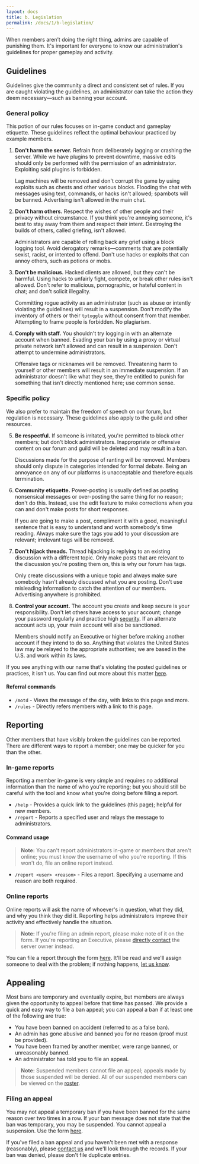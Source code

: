 ```yaml
---
layout: docs
title: b. Legislation
permalink: /docs/1/b-legislation/
---
```

When members aren’t doing the right thing, admins are capable of punishing them.
It's important for everyone to know our administration's guidelines for proper gameplay and activity.

## Guidelines
Guidelines give the community a direct and consistent set of rules.
If you are caught violating the guidelines, an administrator can take the action they deem necessary—such as banning your account.

### General policy
This potion of our rules focuses on in-game conduct and gameplay etiquette.
These guidelines reflect the optimal behaviour practiced by example members.

1. **Don't harm the server.** Refrain from deliberately lagging or crashing the server. While we have plugins to prevent downtime, massive edits should only be performed with the permission of an administrator. Exploiting said plugins is forbidden.

   Lag machines will be removed and don't corrupt the game by using exploits such as chests and other various blocks. Flooding the chat with messages using text, commands, or hacks isn't allowed; spambots will be banned. Advertising isn't allowed in the main chat.

2. **Don't harm others.** Respect the wishes of other people and their privacy without circumstance. If you think you're annoying someone, it's best to stay away from them and respect their intent. Destroying the builds of others, called griefing, isn't allowed.

   Administrators are capable of rolling back any grief using a block logging tool. Avoid derogatory remarks—comments that are potentially sexist, racist, or intented to offend. Don't use hacks or exploits that can annoy others, such as potions or mobs.

3. **Don't be malicious.** Hacked clients are allowed, but they can't be harmful. Using hacks to unfairly fight, compete, or break other rules isn't allowed. Don't refer to malicious, pornographic, or hateful content in chat; and don't solicit illegality.

   Committing rogue activity as an administrator (such as abuse or intently violating the guidelines) will result in a suspension. Don't modify the inventory of others or their `tptoggle` without consent from that member. Attempting to frame people is forbidden. No plagiarism.

4. **Comply with staff.** You shouldn't try logging in with an alternate account when banned. Evading your ban by using a proxy or virtual private network isn't allowed and can result in a suspension. Don't attempt to undermine administrators.

   Offensive tags or nicknames will be removed. Threatening harm to yourself or other members will result in an immediate suspension. If an administrator doesn't like what they see, they're entitled to punish for something that isn't directly mentioned here; use common sense.
 
### Specific policy
We also prefer to maintain the freedom of speech on our forum, but regulation is necessary.
These guidelines also apply to the guild and other resources.

5. **Be respectful.** If someone is irritated, you're permitted to block other members; but don't block administrators. Inappropriate or offensive content on our forum and guild will be deleted and may result in a ban.

   Discussions made for the purpose of ranting will be removed. Members should only dispute in categories intended for formal debate. Being an annoyance on any of our platforms is unacceptable and therefore equals termination.

6. **Community etiquette.** Power-posting is usually defined as posting nonsensical messages or over-posting the same thing for no reason; don't do this. Instead, use the edit feature to make corrections when you can and don't make posts for short responses.

   If you are going to make a post, compliment it with a good, meaningful sentence that is easy to understand and worth somebody's time reading. Always make sure the tags you add to your discussion are relevant; irrelevant tags will be removed.

7. **Don't hijack threads.** Thread hijacking is replying to an existing discussion with a different topic. Only make posts that are relevant to the discussion you're posting them on, this is why our forum has tags.

   Only create discussions with a unique topic and always make sure somebody hasn't already discussed what you are posting. Don't use misleading information to catch the attention of our members. Advertising anywhere is prohibited.

8. **Control your account.** The account you create and keep secure is your responsibility. Don't let others have access to your account; change your password regularly and practice high [security](https://shadow.ga/docs/2/d-security/). If an alternate account acts up, your main account will also be sanctioned. 

   Members should notify an Executive or higher before making another account if they intend to do so. Anything that violates the United States law may be relayed to the appropriate authorities; we are based in the U.S. and work within its laws.

If you see anything with our name that's violating the posted guidelines or practices, it isn't us.
You can find out more about this matter [here](https://shadow.ga/docs/2/d-security/#watching-your-back).

#### Referral commands
 * `/motd` - Views the message of the day, with links to this page and more.
 * `/rules` - Directly refers members with a link to this page.

## Reporting
Other members that have visibly broken the guidelines can be reported.
There are different ways to report a member; one may be quicker for you than the other.

### In-game reports
Reporting a member in-game is very simple and requires no additional information than the name of who you're reporting; but you should still be careful with the tool and know what you're doing before filing a report.

 * `/help` - Provides a quick link to the guidelines (this page); helpful for new members.
 * `/report` - Reports a specified user and relays the message to administrators.
 
#### Command usage

> **Note:** You can't report administrators in-game or members that aren't online; you must know the username of who you're reporting. If this won't do, file an online report instead.

 * `/report <user> <reason>` - Files a report. Specifying a username and reason are both required.

### Online reports
Online reports will ask the name of whoever's in question, what they did, and why you think they did it.
Reporting helps administrators improve their activity and effectively handle the situation.

> **Note:** If you're filing an admin report, please make note of it on the form. If you're reporting an Executive, please [directly contact](https://shadow.ga/docs/1/d-support/#direct-support) the server owner instead.

You can file a report through the form [here](https://shadowga.typeform.com/to/On3kVf).
It'll be read and we'll assign someone to deal with the problem; if nothing happens, [let us know](https://shadow.ga/docs/1/d-support/#direct-support).

## Appealing
Most bans are temporary and eventually expire, but members are always given the opportunity to appeal before that time has passed.
We provide a quick and easy way to file a ban appeal; you can appeal a ban if at least one of the following are true:

* You have been banned on accident (referred to as a false ban).
* An admin has gone abusive and banned you for no reason (proof must be provided).
* You have been framed by another member, were range banned, or unreasonably banned.
* An administrator has told you to file an appeal.

> **Note:** Suspended members cannot file an appeal; appeals made by those suspended will be denied. All of our suspended members can be viewed on the [roster](https://f.shadow.ga/d/77-suspensions-roster-11-2017).

### Filing an appeal
You may not appeal a temporary ban if you have been banned for the same reason over two times in a row.
If your ban message does not state that the ban was temporary, you may be suspended. You cannot appeal a suspension.
Use the form [here](https://shadowga.typeform.com/to/fE4jeV).

If you've filed a ban appeal and you haven't been met with a response (reasonably), please [contact us](https://shadow.ga/docs/1/d-support/#direct-support) and we'll look through the records. If your ban was denied, please don't file duplicate entries.

